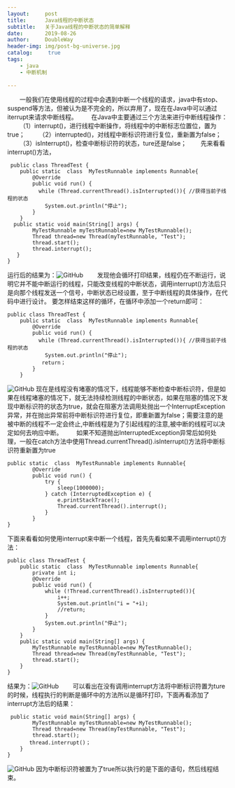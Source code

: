 ```yaml
---
layout:     post
title:      Java线程的中断状态
subtitle:   关于Java线程的中断状态的简单解释
date:       2019-08-26
author:     DoubleWay
header-img: img/post-bg-universe.jpg
catalog: 	 true
tags:
    - java
    - 中断机制
    
---
```


&emsp;&emsp;一般我们在使用线程的过程中会遇到中断一个线程的请求，java中有stop、suspend等方法，但被认为是不完全的，所以弃用了，现在在Java中可以通过iterrupt来请求中断线程。
&emsp;&emsp;在Java中主要通过三个方法来进行中断线程操作：
&emsp;&emsp;（1）interrupt()，进行线程中断操作，将线程中的中断标志位置位，置为true；
&emsp;&emsp;（2）interrupted()，对线程中断标识符进行复位，重新置为false；
&emsp;&emsp;（3）isInterrupt()，检查中断标识符的状态，ture还是false；
&emsp;&emsp;先来看看interrupt()方法，
```````
 public class ThreadTest {
    public static  class  MyTestRunnable implements Runnable{
        @Override
        public void run() {
          while (Thread.currentThread().isInterrupted()){ //获得当前子线程的状态
            System.out.println("停止");
        }
    }
  public static void main(String[] args) {
        MyTestRunnable myTestRunnable=new MyTestRunnable();
        Thread thread=new Thread(myTestRunnable, "Test");
        thread.start();
        thread.interrupt();
   }
}
````````
运行后的结果为：![GitHub](https://raw.githubusercontent.com/DoubleWay/DoubleWay.github.io/master/img/2819-08-26/2019-08-26-1.1.png)
&emsp;&emsp;发现他会循环打印结果，线程仍在不断运行，说明它并不能中断运行的线程，只能改变线程的中断状态，调用interrupt()方法后只是向那个线程发送一个信号，中断状态已经设置，至于中断线程的具体操作，在代码中进行设计。
要怎样结束这样的循环，在循环中添加一个return即可：
```
public class ThreadTest {
    public static  class  MyTestRunnable implements Runnable{
        @Override
        public void run() {
          while (Thread.currentThread().isInterrupted()){ //获得当前子线程的状态
            System.out.println("停止");
           return；
        }
    }
```
![GitHub](https://raw.githubusercontent.com/DoubleWay/DoubleWay.github.io/master/img/2819-08-26/2019-08-26-1.2.png)
现在是线程没有堵塞的情况下，线程能够不断检查中断标识符，但是如果在线程堵塞的情况下，就无法持续检测线程的中断状态，如果在阻塞的情况下发现中断标识符的状态为true，就会在阻塞方法调用处抛出一个InterruptException异常，并在抛出异常前将中断标识符进行复位，即重新置为false；需要注意的是被中断的线程不一定会终止,中断线程是为了引起线程的注意,被中断的线程可以决定如何去响应中断。
&emsp;&emsp;如果不知道抛出InterruptedException异常后如何处理，一般在catch方法中使用Thread.currentThread().isInterrupt()方法将中断标识符重新置为true
```
public static  class  MyTestRunnable implements Runnable{
        @Override
        public void run() {
            try {
                sleep(1000000);
            } catch (InterruptedException e) {
                e.printStackTrace();
                Thread.currentThread().interrupt();
            }
        }
}
```
下面来看看如何使用interrupt来中断一个线程，首先先看如果不调用interrupt()方法：
```
public class ThreadTest {
    public static  class  MyTestRunnable implements Runnable{
        private int i;
        @Override
        public void run() {
            while (!Thread.currentThread().isInterrupted()){
                i++;
                System.out.println("i = "+i);
                //return;
            }
            System.out.println("停止");
        }
    }
    public static void main(String[] args) {
        MyTestRunnable myTestRunnable=new MyTestRunnable();
        Thread thread=new Thread(myTestRunnable, "Test");
        thread.start();
    }
}
```
结果为：![GitHub](https://raw.githubusercontent.com/DoubleWay/DoubleWay.github.io/master/img/2819-08-26/2019-08-26-1.3.png)
&emsp;&emsp;可以看出在没有调用interrupt方法将中断标识符置为ture的时候，线程执行的判断是循环中的方法所以是循环打印，下面再看添加了interrupt方法后的结果：
```
 public static void main(String[] args) {
        MyTestRunnable myTestRunnable=new MyTestRunnable();
        Thread thread=new Thread(myTestRunnable, "Test");
        thread.start();
       thread.interrupt()；
    }
}
```
![GitHub](https://raw.githubusercontent.com/DoubleWay/DoubleWay.github.io/master/img/2819-08-26/2019-08-26-1.4.png)
因为中断标识符被置为了true所以执行的是下面的语句，然后线程结束。
